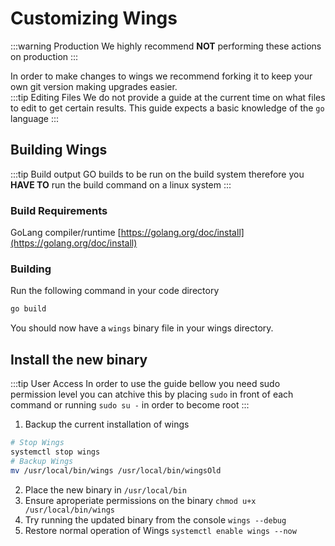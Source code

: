 # Customizing Wings
:::warning Production
We highly recommend **NOT** performing these actions on production
:::

In order to make changes to wings we recommend forking it to keep your own git version making upgrades easier. <br />
:::tip Editing Files
We do not provide a guide at the current time on what files to edit to get certain results. This guide expects a basic knowledge of the `go` language
:::

## Building Wings
:::tip Build output
GO builds to be run on the build system therefore you **HAVE TO** run the build command on a linux system
:::

### Build Requirements
GoLang compiler/runtime [https://golang.org/doc/install](https://golang.org/doc/install)

### Building
Run the following command in your code directory
```bash
go build
```
You should now have a `wings` binary file in your wings directory.
## Install the new binary

:::tip User Access
In order to use the guide bellow you need sudo permission level you can atchive this by placing `sudo` in front of each command or running `sudo su -` in order to become root
:::

1. Backup the current installation of wings

```bash
# Stop Wings
systemctl stop wings
# Backup Wings
mv /usr/local/bin/wings /usr/local/bin/wingsOld
```
2. Place the new binary in `/usr/local/bin`
3. Ensure aproperiate permissions on the binary `chmod u+x /usr/local/bin/wings`
4. Try running the updated binary from the console `wings --debug`
5. Restore normal operation of Wings `systemctl enable wings --now`
